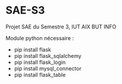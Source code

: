 # SAE-S3
Projet SAE du Semestre 3, IUT AIX BUT INFO

Module python nécessaire :
- pip install flask
- pip install flask_sqlalchemy
- pip install flask_login
- pip install mysql_connector
- pip install flask_table
